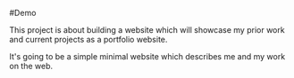 #Demo

This project is about building a website which will showcase my prior work and current projects as a portfolio website.

It's going to be a simple minimal website which describes me and my work on the web.
